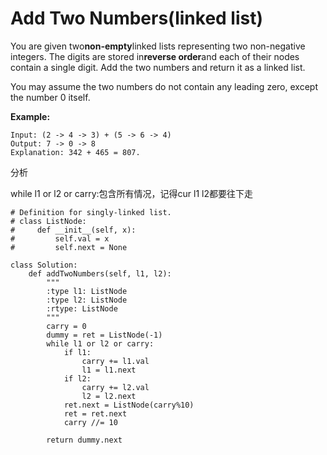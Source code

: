 # Add Two Numbers\(linked list\)

You are given two**non-empty**linked lists representing two non-negative integers. The digits are stored in**reverse order**and each of their nodes contain a single digit. Add the two numbers and return it as a linked list.

You may assume the two numbers do not contain any leading zero, except the number 0 itself.

**Example:**

```text
Input: (2 -> 4 -> 3) + (5 -> 6 -> 4)
Output: 7 -> 0 -> 8
Explanation: 342 + 465 = 807.
```

分析

while l1 or l2 or carry:包含所有情况，记得cur l1 l2都要往下走

```text
# Definition for singly-linked list.
# class ListNode:
#     def __init__(self, x):
#         self.val = x
#         self.next = None

class Solution:
    def addTwoNumbers(self, l1, l2):
        """
        :type l1: ListNode
        :type l2: ListNode
        :rtype: ListNode
        """
        carry = 0
        dummy = ret = ListNode(-1)
        while l1 or l2 or carry:
            if l1:
                carry += l1.val
                l1 = l1.next
            if l2:
                carry += l2.val
                l2 = l2.next
            ret.next = ListNode(carry%10)
            ret = ret.next
            carry //= 10 

        return dummy.next
```

